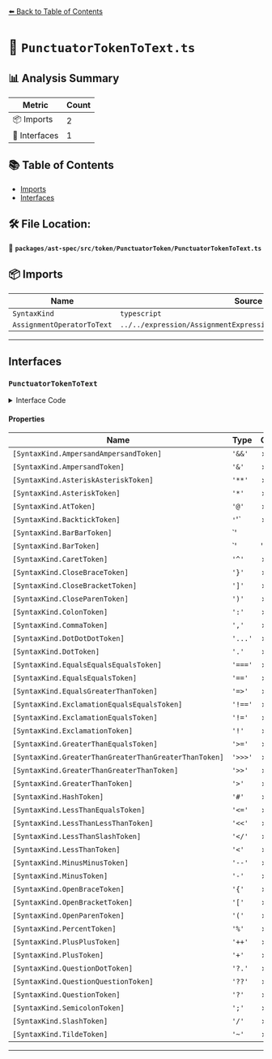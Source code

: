 [⬅️ Back to Table of Contents](../../../../../index.md)

# 📄 `PunctuatorTokenToText.ts`

## 📊 Analysis Summary

| Metric | Count |
|--------|-------|
| 📦 Imports | 2 |
| 📐 Interfaces | 1 |

## 📚 Table of Contents

- [Imports](#imports)
- [Interfaces](#interfaces)

## 🛠️ File Location:
📂 **`packages/ast-spec/src/token/PunctuatorToken/PunctuatorTokenToText.ts`**

## 📦 Imports

| Name | Source |
|------|--------|
| `SyntaxKind` | `typescript` |
| `AssignmentOperatorToText` | `../../expression/AssignmentExpression/AssignmentOperatorToText` |


---

## Interfaces

### `PunctuatorTokenToText`

<details><summary>Interface Code</summary>

```ts
export interface PunctuatorTokenToText extends AssignmentOperatorToText {
  [SyntaxKind.AmpersandAmpersandToken]: '&&';
  [SyntaxKind.AmpersandToken]: '&';
  [SyntaxKind.AsteriskAsteriskToken]: '**';
  [SyntaxKind.AsteriskToken]: '*';
  [SyntaxKind.AtToken]: '@';
  [SyntaxKind.BacktickToken]: '`';
  [SyntaxKind.BarBarToken]: '||';
  [SyntaxKind.BarToken]: '|';
  [SyntaxKind.CaretToken]: '^';
  [SyntaxKind.CloseBraceToken]: '}';
  [SyntaxKind.CloseBracketToken]: ']';
  [SyntaxKind.CloseParenToken]: ')';
  [SyntaxKind.ColonToken]: ':';
  [SyntaxKind.CommaToken]: ',';
  [SyntaxKind.DotDotDotToken]: '...';
  [SyntaxKind.DotToken]: '.';
  [SyntaxKind.EqualsEqualsEqualsToken]: '===';
  [SyntaxKind.EqualsEqualsToken]: '==';
  [SyntaxKind.EqualsGreaterThanToken]: '=>';
  [SyntaxKind.ExclamationEqualsEqualsToken]: '!==';
  [SyntaxKind.ExclamationEqualsToken]: '!=';
  [SyntaxKind.ExclamationToken]: '!';
  [SyntaxKind.GreaterThanEqualsToken]: '>=';
  [SyntaxKind.GreaterThanGreaterThanGreaterThanToken]: '>>>';
  [SyntaxKind.GreaterThanGreaterThanToken]: '>>';
  [SyntaxKind.GreaterThanToken]: '>';
  [SyntaxKind.HashToken]: '#';
  [SyntaxKind.LessThanEqualsToken]: '<=';
  [SyntaxKind.LessThanLessThanToken]: '<<';
  [SyntaxKind.LessThanSlashToken]: '</';
  [SyntaxKind.LessThanToken]: '<';
  [SyntaxKind.MinusMinusToken]: '--';
  [SyntaxKind.MinusToken]: '-';
  [SyntaxKind.OpenBraceToken]: '{';
  [SyntaxKind.OpenBracketToken]: '[';
  [SyntaxKind.OpenParenToken]: '(';
  [SyntaxKind.PercentToken]: '%';
  [SyntaxKind.PlusPlusToken]: '++';
  [SyntaxKind.PlusToken]: '+';
  [SyntaxKind.QuestionDotToken]: '?.';
  [SyntaxKind.QuestionQuestionToken]: '??';
  [SyntaxKind.QuestionToken]: '?';
  [SyntaxKind.SemicolonToken]: ';';
  [SyntaxKind.SlashToken]: '/';
  [SyntaxKind.TildeToken]: '~';
}
```
</details>

#### Properties

| Name | Type | Optional | Description |
|------|------|----------|-------------|
| `[SyntaxKind.AmpersandAmpersandToken]` | `'&&'` | ✗ |  |
| `[SyntaxKind.AmpersandToken]` | `'&'` | ✗ |  |
| `[SyntaxKind.AsteriskAsteriskToken]` | `'**'` | ✗ |  |
| `[SyntaxKind.AsteriskToken]` | `'*'` | ✗ |  |
| `[SyntaxKind.AtToken]` | `'@'` | ✗ |  |
| `[SyntaxKind.BacktickToken]` | `'`'` | ✗ |  |
| `[SyntaxKind.BarBarToken]` | `'||'` | ✗ |  |
| `[SyntaxKind.BarToken]` | `'|'` | ✗ |  |
| `[SyntaxKind.CaretToken]` | `'^'` | ✗ |  |
| `[SyntaxKind.CloseBraceToken]` | `'}'` | ✗ |  |
| `[SyntaxKind.CloseBracketToken]` | `']'` | ✗ |  |
| `[SyntaxKind.CloseParenToken]` | `')'` | ✗ |  |
| `[SyntaxKind.ColonToken]` | `':'` | ✗ |  |
| `[SyntaxKind.CommaToken]` | `','` | ✗ |  |
| `[SyntaxKind.DotDotDotToken]` | `'...'` | ✗ |  |
| `[SyntaxKind.DotToken]` | `'.'` | ✗ |  |
| `[SyntaxKind.EqualsEqualsEqualsToken]` | `'==='` | ✗ |  |
| `[SyntaxKind.EqualsEqualsToken]` | `'=='` | ✗ |  |
| `[SyntaxKind.EqualsGreaterThanToken]` | `'=>'` | ✗ |  |
| `[SyntaxKind.ExclamationEqualsEqualsToken]` | `'!=='` | ✗ |  |
| `[SyntaxKind.ExclamationEqualsToken]` | `'!='` | ✗ |  |
| `[SyntaxKind.ExclamationToken]` | `'!'` | ✗ |  |
| `[SyntaxKind.GreaterThanEqualsToken]` | `'>='` | ✗ |  |
| `[SyntaxKind.GreaterThanGreaterThanGreaterThanToken]` | `'>>>'` | ✗ |  |
| `[SyntaxKind.GreaterThanGreaterThanToken]` | `'>>'` | ✗ |  |
| `[SyntaxKind.GreaterThanToken]` | `'>'` | ✗ |  |
| `[SyntaxKind.HashToken]` | `'#'` | ✗ |  |
| `[SyntaxKind.LessThanEqualsToken]` | `'<='` | ✗ |  |
| `[SyntaxKind.LessThanLessThanToken]` | `'<<'` | ✗ |  |
| `[SyntaxKind.LessThanSlashToken]` | `'</'` | ✗ |  |
| `[SyntaxKind.LessThanToken]` | `'<'` | ✗ |  |
| `[SyntaxKind.MinusMinusToken]` | `'--'` | ✗ |  |
| `[SyntaxKind.MinusToken]` | `'-'` | ✗ |  |
| `[SyntaxKind.OpenBraceToken]` | `'{'` | ✗ |  |
| `[SyntaxKind.OpenBracketToken]` | `'['` | ✗ |  |
| `[SyntaxKind.OpenParenToken]` | `'('` | ✗ |  |
| `[SyntaxKind.PercentToken]` | `'%'` | ✗ |  |
| `[SyntaxKind.PlusPlusToken]` | `'++'` | ✗ |  |
| `[SyntaxKind.PlusToken]` | `'+'` | ✗ |  |
| `[SyntaxKind.QuestionDotToken]` | `'?.'` | ✗ |  |
| `[SyntaxKind.QuestionQuestionToken]` | `'??'` | ✗ |  |
| `[SyntaxKind.QuestionToken]` | `'?'` | ✗ |  |
| `[SyntaxKind.SemicolonToken]` | `';'` | ✗ |  |
| `[SyntaxKind.SlashToken]` | `'/'` | ✗ |  |
| `[SyntaxKind.TildeToken]` | `'~'` | ✗ |  |


---